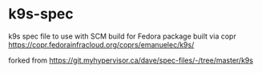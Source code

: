 # k9s-spec
k9s spec file to use with SCM build for Fedora package built via copr
https://copr.fedorainfracloud.org/coprs/emanuelec/k9s/

forked from 
https://git.myhypervisor.ca/dave/spec-files/-/tree/master/k9s
